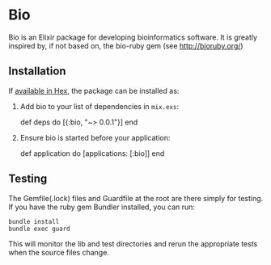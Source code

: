 # Bio

Bio is an Elixir package for developing bioinformatics software.  It is greatly
inspired by, if not based on, the bio-ruby gem (see http://bioruby.org/)

## Installation

If [available in Hex](https://hex.pm/docs/publish), the package can be installed as:

  1. Add bio to your list of dependencies in `mix.exs`:

        def deps do
          [{:bio, "~> 0.0.1"}]
        end

  2. Ensure bio is started before your application:

        def application do
          [applications: [:bio]]
        end

## Testing

The Gemfile(.lock) files and Guardfile at the root are there simply for
testing.  If you have the ruby gem Bundler installed, you can run:

    bundle install
    bundle exec guard

This will monitor the lib and test directories and rerun the appropriate tests
when the source files change.


